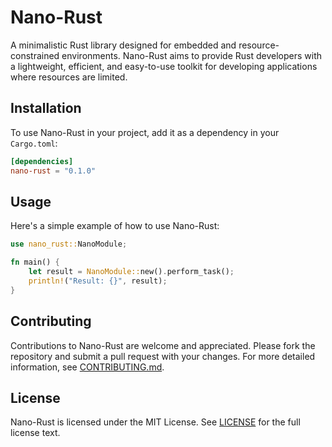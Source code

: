 
# Nano-Rust

A minimalistic Rust library designed for embedded and resource-constrained environments. Nano-Rust aims to provide Rust developers with a lightweight, efficient, and easy-to-use toolkit for developing applications where resources are limited.

## Installation

To use Nano-Rust in your project, add it as a dependency in your `Cargo.toml`:

```toml
[dependencies]
nano-rust = "0.1.0"
```

## Usage

Here's a simple example of how to use Nano-Rust:

```rust
use nano_rust::NanoModule;

fn main() {
    let result = NanoModule::new().perform_task();
    println!("Result: {}", result);
}
```

## Contributing

Contributions to Nano-Rust are welcome and appreciated. Please fork the repository and submit a pull request with your changes. For more detailed information, see [CONTRIBUTING.md](CONTRIBUTING.md).

## License

Nano-Rust is licensed under the MIT License. See [LICENSE](LICENSE) for the full license text.
